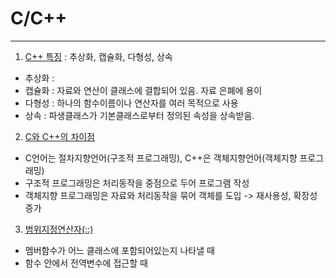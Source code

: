 # C/C++
- - -
1. [C++ 특징](https://blog.naver.com/28june/221237500408) : 추상화, 캡슐화, 다형성, 상속
- 추상화 : 
- 캡슐화 : 자료와 연산이 클래스에 결합되어 있음. 자료 은폐에 용이
- 다형성 : 하나의 함수이름이나 연산자를 여러 목적으로 사용
- 상속 : 파생클래스가 기본클래스로부터 정의된 속성을 상속받음.
2. [C와 C++의 차이점](https://blog.naver.com/28june/221237481230)
- C언어는 절차지향언어(구조적 프로그래밍), C++은 객체지향언어(객체지향 프로그래밍)
- 구조적 프로그래밍은 처리동작을 중점으로 두어 프로그램 작성
- 객체지향 프로그래밍은 자료와 처리동작을 묶어 객체를 도입 -> 재사용성, 확장성 증가
3. [범위지정연산자(::)](https://blog.naver.com/28june/221242938305)
- 멤버함수가 어느 클래스에 포함되어있는지 나타낼 때
- 함수 안에서 전역변수에 접근할 때

